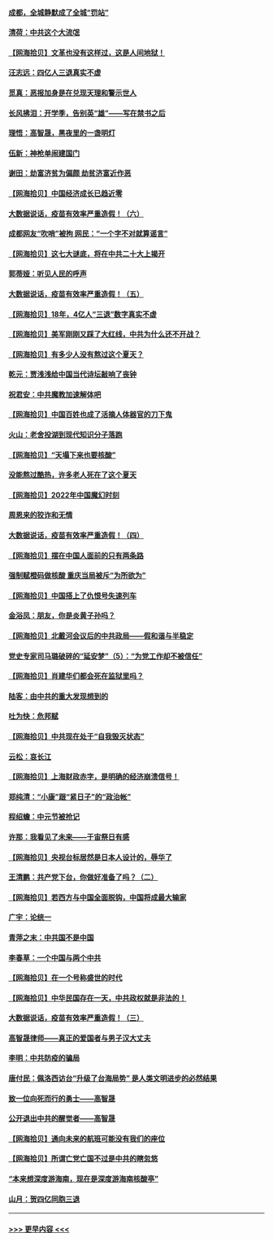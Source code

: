 #### [成都，全城静默成了全城“罚站”](../pages/nsc993/n13818308.md?t=09061651) 
#### [清荷：中共这个大流氓](../pages/nsc993/n13817607.md?t=09061651) 
#### [【网海拾贝】文革也没有这样过，这是人间地狱！](../pages/nsc993/n13817602.md?t=09061651) 
#### [汪志远：四亿人三退真实不虚](../pages/nsc993/n13817209.md?t=09061651) 
#### [觅真：恶报加身是在兑现天理和警示世人](../pages/nsc993/n13817153.md?t=09061651) 
#### [长风拂泪：开学季，告别英“雄”——写在禁书之后](../pages/nsc993/n13817147.md?t=09061651) 
#### [理悟：高智晟，黑夜里的一盏明灯](../pages/nsc993/n13816672.md?t=09061651) 
#### [伍新：神枪单闹建国门](../pages/nsc993/n13816657.md?t=09061651) 
#### [谢田：劫富济贫为偏颇 劫贫济富近作恶](../pages/nsc993/n13816650.md?t=09061651) 
#### [【网海拾贝】中国经济成长已趋近零](../pages/nsc993/n13816463.md?t=09061651) 
#### [大数据说话，疫苗有效率严重造假！（六）](../pages/nsc993/n13816020.md?t=09061651) 
#### [成都网友“吹哨”被拘 网民：“一个字不对就算谣言”](../pages/nsc993/n13816016.md?t=09061651) 
#### [【网海拾贝】这七大谜底，将在中共二十大上揭开](../pages/nsc993/n13815193.md?t=09061651) 
#### [郭蒂娅：听见人民的呼声](../pages/nsc993/n13815063.md?t=09061651) 
#### [大数据说话，疫苗有效率严重造假！（五）](../pages/nsc993/n13814705.md?t=09061651) 
#### [【网海拾贝】18年，4亿人“三退”数字真实不虚](../pages/nsc993/n13814374.md?t=09061651) 
#### [【网海拾贝】美军刚刚又踩了大红线，中共为什么还不开战？](../pages/nsc993/n13813604.md?t=09061651) 
#### [【网海拾贝】有多少人没有熬过这个夏天？](../pages/nsc993/n13812985.md?t=09061651) 
#### [乾元：贾浅浅给中国当代诗坛敲响了丧钟](../pages/nsc993/n13812840.md?t=09061651) 
#### [祝君安：中共魔教加速解体吧](../pages/nsc993/n13812072.md?t=09061651) 
#### [【网海拾贝】中国百姓也成了活摘人体器官的刀下鬼](../pages/nsc993/n13812062.md?t=09061651) 
#### [火山：老舍投湖到现代知识分子落跑](../pages/nsc993/n13811414.md?t=09061651) 
#### [【网海拾贝】“天塌下来也要核酸”](../pages/nsc993/n13811406.md?t=09061651) 
#### [没能熬过酷热，许多老人死在了这个夏天](../pages/nsc993/n13811366.md?t=09061651) 
#### [【网海拾贝】2022年中国魔幻时刻](../pages/nsc993/n13810635.md?t=09061651) 
#### [周恩来的狡诈和无情](../pages/nsc993/n13810621.md?t=09061651) 
#### [大数据说话，疫苗有效率严重造假！（四）](../pages/nsc993/n13810534.md?t=09061651) 
#### [【网海拾贝】摆在中国人面前的只有两条路](../pages/nsc993/n13809733.md?t=09061651) 
#### [强制赋橙码做核酸 重庆当局被斥“为所欲为”](../pages/nsc993/n13809680.md?t=09061651) 
#### [【网海拾贝】中国搭上了仇恨号失速列车](../pages/nsc993/n13808946.md?t=09061651) 
#### [金浴凤：朋友，你是炎黄子孙吗？](../pages/nsc993/n13808828.md?t=09061651) 
#### [【网海拾贝】北戴河会议后的中共政局——假和谐与半稳定](../pages/nsc993/n13808238.md?t=09061651) 
#### [党史专家司马璐破碎的“延安梦”（5）：“为党工作却不被信任”](../pages/nsc993/n13808233.md?t=09061651) 
#### [【网海拾贝】肖建华们都会死在监狱里吗？](../pages/nsc993/n13807536.md?t=09061651) 
#### [陆客：由中共的重大发现想到的](../pages/nsc993/n13807284.md?t=09061651) 
#### [吐为快：危邦赋](../pages/nsc993/n13807006.md?t=09061651) 
#### [【网海拾贝】中共现在处于“自我毁灭状态”](../pages/nsc993/n13806544.md?t=09061651) 
#### [云松：哀长江](../pages/nsc993/n13806519.md?t=09061651) 
#### [【网海拾贝】上海财政赤字，是明确的经济崩溃信号！](../pages/nsc993/n13805813.md?t=09061651) 
#### [郑纯清：“小康”跟“紧日子”的“政治帐”](../pages/nsc993/n13805792.md?t=09061651) 
#### [程绍蟾：中元节被抢记](../pages/nsc993/n13805756.md?t=09061651) 
#### [许那：我看见了未来——于宙祭日有感](../pages/nsc993/n13805469.md?t=09061651) 
#### [【网海拾贝】央视台标居然是日本人设计的，辱华了](../pages/nsc993/n13805059.md?t=09061651) 
#### [王清鹏：共产党下台，你做好准备了吗？（二）](../pages/nsc993/n13804796.md?t=09061651) 
#### [【网海拾贝】若西方与中国全面脱钩，中国将成最大输家](../pages/nsc993/n13804505.md?t=09061651) 
#### [广宇：论统一](../pages/nsc993/n13804451.md?t=09061651) 
#### [青萍之末：中共国不是中国](../pages/nsc993/n13804410.md?t=09061651) 
#### [李春草：一个中国与两个中共](../pages/nsc993/n13804404.md?t=09061651) 
#### [【网海拾贝】在一个号称盛世的时代](../pages/nsc993/n13803539.md?t=09061651) 
#### [【网海拾贝】中华民国存在一天，中共政权就是非法的！](../pages/nsc993/n13802875.md?t=09061651) 
#### [大数据说话，疫苗有效率严重造假！（三）](../pages/nsc993/n13802738.md?t=09061651) 
#### [高智晟律师——真正的爱国者与男子汉大丈夫](../pages/nsc993/n13802191.md?t=09061651) 
#### [李明：中共防疫的骗局](../pages/nsc993/n13802275.md?t=09061651) 
#### [唐付民：佩洛西访台“升级了台海局势” 是人类文明进步的必然结果](../pages/nsc993/n13802193.md?t=09061651) 
#### [致一位向死而行的勇士——高智晟](../pages/nsc993/n13802171.md?t=09061651) 
#### [公开退出中共的醒觉者——高智晟](../pages/nsc993/n13802166.md?t=09061651) 
#### [【网海拾贝】通向未来的航班可能没有我们的座位](../pages/nsc993/n13801792.md?t=09061651) 
#### [【网海拾贝】所谓亡党亡国不过是中共的瞎忽悠](../pages/nsc993/n13801761.md?t=09061651) 
#### [“本来想深度游海南，现在是深度游海南核酸亭”](../pages/nsc993/n13800984.md?t=09061651) 
#### [山月：贺四亿同胞三退](../pages/nsc993/n13800880.md?t=09061651) 

----
#### [ >>> 更早内容 <<< ](../indexes/nsc993-earlier.md)
